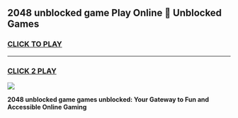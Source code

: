 
## 2048 unblocked game Play Online 👋 Unblocked Games
<h3>
<a href="https://premium.freeplayer.one?title=2048_unblocked_game&ref=19F">CLICK TO PLAY</a></h3>
<hr>

<h3>
<a href="https://premium.freeplayer.one?title=2048_unblocked_game&ref=19F">CLICK 2 PLAY</a>
  
</h3>

<a href="https://premium.freeplayer.one?title=2048_unblocked_game&ref=19F"><img src="https://clearcache.store/games.png"></a>


**2048 unblocked game games unblocked: Your Gateway to Fun and Accessible Online Gaming**
